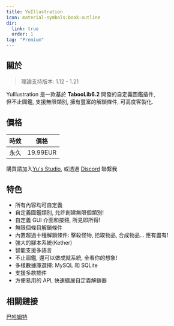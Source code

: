 ```yaml
---
title: YuIllustration
icon: material-symbols:book-outline
dir:
  link: true
  order: 1
tag: "Premium"
---
```


## 關於

> 理論支持版本: 1.12 - 1.21

YuIllustration 是一款基於 **TabooLib6.2** 開發的自定義圖鑑插件,  
但不止圖鑑, 支援無限類別, 擁有豐富的解鎖條件, 可高度客製化.

## 價格

| 時效 | 價格 |
| :--: | :--: |
| 永久 | 19.99EUR |

購買請加入[Yu's Studio](https://discord.com/invite/SzPBHGttaR), 或透過 [Discord](https://discord.com/users/l1_an.) 聯繫我

## 特色

- 所有內容均可自定義
- 自定義圖鑑類別, 允許創建無限個類別!
- 自定義 GUI 介面和按鈕, 所見即所得!
- 無限個條目解鎖條件
- 內置超過十種解鎖條件: 擊殺怪物, 拾取物品, 合成物品... 應有盡有!
- 強大的腳本系統(Kether)
- 智能支援多語言
- 不止圖鑑, 還可以做成就系統, 全看你的想象!
- 多樣數據庫選擇: MySQL 和 SQLite
- 支援多款插件
- 方便易用的 API, 快速擴展自定義解鎖器

## 相關鏈接

[巴哈姆特](https://forum.gamer.com.tw/C.php?bsn=18673&snA=201173)